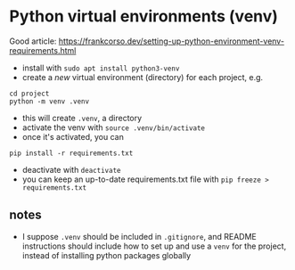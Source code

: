 # Python virtual environments (venv)

Good article: https://frankcorso.dev/setting-up-python-environment-venv-requirements.html

- install with `sudo apt install python3-venv`
- create a _new_ virtual environment (directory) for each project, e.g.
```
cd project
python -m venv .venv
```
- this will create `.venv`, a directory
- activate the venv with `source .venv/bin/activate`
- once it's activated, you can
```
pip install -r requirements.txt
```
- deactivate with `deactivate`
- you can keep an up-to-date requirements.txt file with `pip freeze > requirements.txt`

## notes
- I suppose `.venv` should be included in `.gitignore`, and README instructions should include how to set up and use a `venv` for the project, instead of installing python packages globally